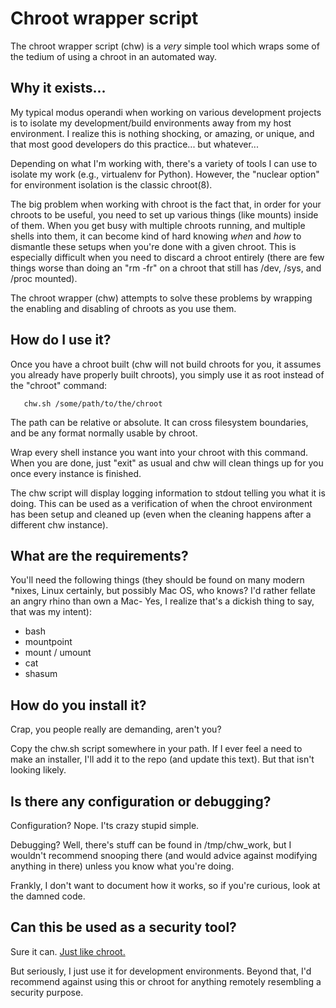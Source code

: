 Chroot wrapper script
=====================

The chroot wrapper script (chw) is a *very* simple tool which wraps some of the
tedium of using a chroot in an automated way.

Why it exists...
----------------

My typical modus operandi when working on various development projects is to
isolate my development/build environments away from my host environment. I
realize this is nothing shocking, or amazing, or unique, and that most good
developers do this practice... but whatever...

Depending on what I'm working with, there's a variety of tools I can use to
isolate my work (e.g., virtualenv for Python). However, the "nuclear option"
for environment isolation is the classic chroot(8).

The big problem when working with chroot is the fact that, in order for your
chroots to be useful, you need to set up various things (like mounts) inside
of them. When you get busy with multiple chroots running, and multiple shells
into them, it can become kind of hard knowing *when* and *how* to dismantle
these setups when you're done with a given chroot. This is especially difficult
when you need to discard a chroot entirely (there are few things worse than
doing an "rm -fr" on a chroot that still has /dev, /sys, and /proc mounted).

The chroot wrapper (chw) attempts to solve these problems by wrapping the
enabling and disabling of chroots as you use them.

How do I use it?
----------------

Once you have a chroot built (chw will not build chroots for you, it assumes
you already have properly built chroots), you simply use it as root instead of
the "chroot" command:

       chw.sh /some/path/to/the/chroot

The path can be relative or absolute. It can cross filesystem boundaries, and
be any format normally usable by chroot.

Wrap every shell instance you want into your chroot with this command. When you
are done, just "exit" as usual and chw will clean things up for you once every
instance is finished.

The chw script will display logging information to stdout telling you what it
is doing. This can be used as a verification of when the chroot environment
has been setup and cleaned up (even when the cleaning happens after a
different chw instance).

What are the requirements?
--------------------------

You'll need the following things (they should be found on many modern *nixes,
Linux certainly, but possibly Mac OS, who knows? I'd rather fellate an angry
rhino than own a Mac- Yes, I realize that's a dickish thing to say, that was
my intent):

* bash
* mountpoint
* mount / umount
* cat
* shasum

How do you install it?
----------------------

Crap, you people really are demanding, aren't you?

Copy the chw.sh script somewhere in your path. If I ever feel a need to make
an installer, I'll add it to the repo (and update this text). But that isn't
looking likely.

Is there any configuration or debugging?
----------------------------------------

Configuration? Nope. I'ts crazy stupid simple.

Debugging? Well, there's stuff can be found in /tmp/chw_work, but I wouldn't
recommend snooping there (and would advice against modifying anything in there)
unless you know what you're doing.

Frankly, I don't want to document how it works, so if you're curious, look at
the damned code.

Can this be used as a security tool?
------------------------------------

Sure it can. [Just like chroot.](https://lkml.org/lkml/2007/9/26/87)

But seriously, I just use it for development environments. Beyond that, I'd
recommend against using this or chroot for anything remotely resembling a
security purpose.

